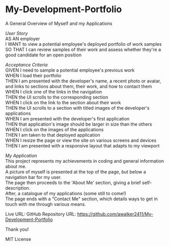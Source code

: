 # My-Development-Portfolio
A General Overview of Myself and my Applications 

*User Story*
<br>AS AN employer
<br>I WANT to view a potential employee's deployed portfolio of work samples
<br>SO THAT I can review samples of their work and assess whether they're a good candidate for an open position

*Acceptance Criteria*
<br>GIVEN I need to sample a potential employee's previous work
<br>WHEN I load their portfolio
<br>THEN I am presented with the developer's name, a recent photo or avatar, and links to sections about them, their work, and how to contact them
<br>WHEN I click one of the links in the navigation
<br>THEN the UI scrolls to the corresponding section
<br>WHEN I click on the link to the section about their work
<br>THEN the UI scrolls to a section with titled images of the developer's applications
<br>WHEN I am presented with the developer's first application
<br>THEN that application's image should be larger in size than the others
<br>WHEN I click on the images of the applications
<br>THEN I am taken to that deployed application
<br>WHEN I resize the page or view the site on various screens and devices
<br>THEN I am presented with a responsive layout that adapts to my viewport

*My Application*
<br>This project represents my achievements in coding and general information about me.
<br>A picture of myself is presented at the top of the page, but below a navigation bar for my user.
<br>The page then proceeds to the 'About Me' section, giving a brief self-description.
<br>After, a catalogue of my applications (some still to come!)
<br>The page ends with a "Contact Me" section, which details ways to get in touch with me through various means.

Live URL:
GitHub Repository URL: https://github.com/awalker2411/My-Development-Portfolio

Thank you!



MIT License
